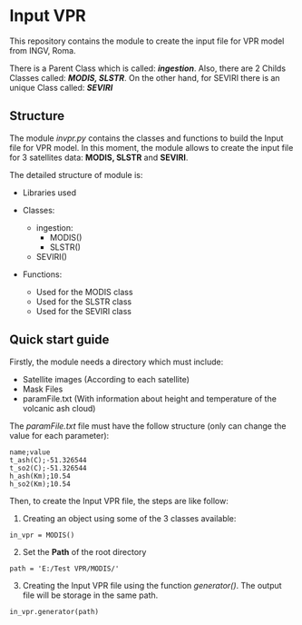 # Input VPR
This repository contains the module to create the input file for VPR model from INGV, Roma.

There is a Parent Class which is called: ***ingestion***. Also, there are 2 Childs Classes called: ***MODIS, SLSTR***.
On the other hand, for SEVIRI there is an unique Class called: ***SEVIRI***

## Structure 
The module *invpr.py* contains the classes and functions to build the Input file for VPR model. In this moment, the module allows to create the input file for 3 satellites data: **MODIS, SLSTR** and **SEVIRI**. 

The detailed structure of module is:

- Libraries used

- Classes:
	- ingestion:
		- MODIS()
		- SLSTR()
	- SEVIRI()

- Functions:
	- Used for the MODIS class 
	- Used for the SLSTR class 
	- Used for the SEVIRI class 

## Quick start guide

Firstly, the module needs a directory which must include:
- Satellite images (According to each satellite)
- Mask Files 
- paramFile.txt (With information about height and temperature of the volcanic ash cloud)

The *paramFile.txt* file must have the follow structure (only can change the value for each parameter):
```
name;value
t_ash(C);-51.326544
t_so2(C);-51.326544
h_ash(Km);10.54
h_so2(Km);10.54 
```

Then, to create the Input VPR file, the steps are like follow:

1) Creating an object using some of the 3 classes available: 
```
in_vpr = MODIS()
```

2) Set the **Path** of the root directory
```
path = 'E:/Test VPR/MODIS/'
```

3) Creating the Input VPR file using the function *generator()*. The output file will be storage in the same path. 
```
in_vpr.generator(path)
```
